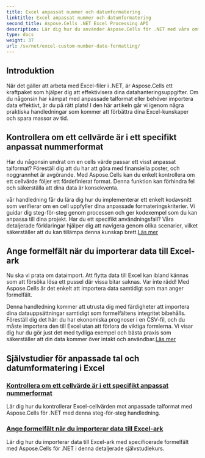 ```yaml
---
title: Excel anpassat nummer och datumformatering
linktitle: Excel anpassat nummer och datumformatering
second_title: Aspose.Cells .NET Excel Processing API
description: Lär dig hur du använder Aspose.Cells för .NET med våra omfattande handledningar om anpassad nummer- och datumformatering. Optimera dina Excel-kunskaper.
type: docs
weight: 37
url: /sv/net/excel-custom-number-date-formatting/
---
```

## Introduktion

När det gäller att arbeta med Excel-filer i .NET, är Aspose.Cells ett kraftpaket som hjälper dig att effektivisera dina datahanteringsuppgifter. Om du någonsin har kämpat med anpassade talformat eller behöver importera data effektivt, är du på rätt plats! I den här artikeln går vi igenom några praktiska handledningar som kommer att förbättra dina Excel-kunskaper och spara massor av tid.

## Kontrollera om ett cellvärde är i ett specifikt anpassat nummerformat

Har du någonsin undrat om en cells värde passar ett visst anpassat talformat? Föreställ dig att du har att göra med finansiella poster, och noggrannhet är avgörande. Med Aspose.Cells kan du enkelt kontrollera om ett cellvärde följer ett fördefinierat format. Denna funktion kan förhindra fel och säkerställa att dina data är konsekventa. 

 vår handledning får du lära dig hur du implementerar ett enkelt kodavsnitt som verifierar om en cell uppfyller dina anpassade formateringskriterier. Vi guidar dig steg-för-steg genom processen och ger kodexempel som du kan anpassa till dina projekt. Har du ett specifikt användningsfall? Våra detaljerade förklaringar hjälper dig att navigera genom olika scenarier, vilket säkerställer att du kan tillämpa denna kunskap brett.[Läs mer](./check-if-a-cell-value-is-in-a-specific-custom-number-format/)

## Ange formelfält när du importerar data till Excel-ark

Nu ska vi prata om dataimport. Att flytta data till Excel kan ibland kännas som att försöka lösa ett pussel där vissa bitar saknas. Var inte rädd! Med Aspose.Cells är det enkelt att importera data samtidigt som man anger formelfält.

Denna handledning kommer att utrusta dig med färdigheter att importera dina datauppsättningar samtidigt som formelfältens integritet bibehålls. Föreställ dig det här: du har ekonomiska prognoser i en CSV-fil, och du måste importera den till Excel utan att förlora de viktiga formlerna. Vi visar dig hur du gör just det med tydliga exempel och bästa praxis som säkerställer att din data kommer över intakt och användbar.[Läs mer](./specify-formula-fields-while-importing-data-to-worksheet-in-excel/)

## Självstudier för anpassade tal och datumformatering i Excel
### [Kontrollera om ett cellvärde är i ett specifikt anpassat nummerformat](./check-if-a-cell-value-is-in-a-specific-custom-number-format/)
Lär dig hur du kontrollerar Excel-cellvärden mot anpassade talformat med Aspose.Cells för .NET med denna steg-för-steg handledning.
### [Ange formelfält när du importerar data till Excel-ark](./specify-formula-fields-while-importing-data-to-worksheet-in-excel/)
Lär dig hur du importerar data till Excel-ark med specificerade formelfält med Aspose.Cells för .NET i denna detaljerade självstudiekurs.